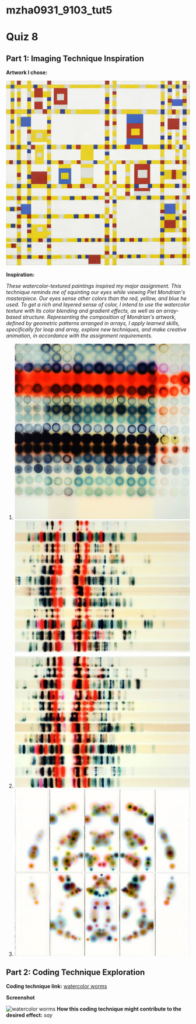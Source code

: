 # mzha0931_9103_tut5

# Quiz 8
## Part 1: Imaging Technique Inspiration
**Artwork I chose:**

![Piet_Mondrian](Image/Piet_Mondrian_Broadway_Boogie_Woogie.jpeg)


**Inspiration:**

*These watercolor-textured paintings inspired my major assignment. This technique reminds me of squinting our eyes while viewing Piet Mondrian's masterpiece. Our eyes sense other colors than the red, yellow, and blue he used. To get a rich and layered sense of color, I intend to use the watercolor texture with its color blending and gradient effects, as well as an array-based structure. Representing the composition of Mondrian's artwork, defined by geometric patterns arranged in arrays, I apply learned skills, specifically for loop and array, explore new techniques, and make creative animation, in accordance with the assignment requirements.*


1. ![JAQ](Image/JAQ_CHARTIER.jpeg)
2. ![Hourglass](Image/The_Antelucan_Hourglass.jpeg)
3. ![Crush](Image/Jeffrey_Simmons_Design_Crush.jpeg)



## Part 2:  Coding Technique Exploration
**Coding technique link:**
[watercolor worms](https://openprocessing.org/sketch/1415126)

**Screenshot**

![watercolor worms](Image/watercolor_worm.png)
**How this coding technique might contribute to the desired effect:**
*say*



